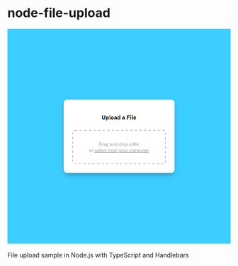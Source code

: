 # node-file-upload

![File upload screenshot](https://github.com/gvlsq/node-file-upload/blob/main/screenshot.png)

File upload sample in Node.js with TypeScript and Handlebars
